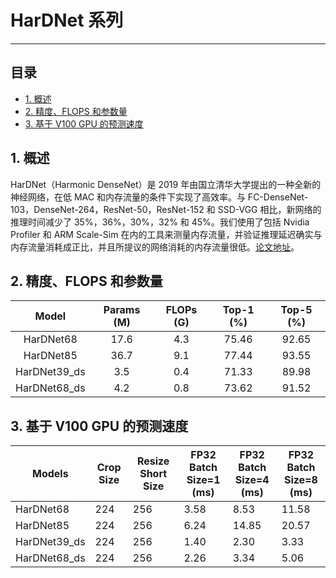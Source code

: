 # HarDNet 系列
---
## 目录

* [1. 概述](#1)
* [2. 精度、FLOPS 和参数量](#2)
* [3. 基于 V100 GPU 的预测速度](#3)

 <a name='1'></a>
## 1. 概述

HarDNet（Harmonic DenseNet）是 2019 年由国立清华大学提出的一种全新的神经网络，在低 MAC 和内存流量的条件下实现了高效率。与 FC-DenseNet-103，DenseNet-264，ResNet-50，ResNet-152 和 SSD-VGG 相比，新网络的推理时间减少了 35%，36%，30%，32% 和 45%。我们使用了包括 Nvidia Profiler 和 ARM Scale-Sim 在内的工具来测量内存流量，并验证推理延迟确实与内存流量消耗成正比，并且所提议的网络消耗的内存流量很低。[论文地址](https://arxiv.org/abs/1909.00948)。

 <a name='2'></a>

## 2. 精度、FLOPS 和参数量

|         Model        | Params (M) | FLOPs (G) | Top-1 (%) | Top-5 (%) |
|:---------------------:|:----------:|:---------:|:---------:|:---------:|
| HarDNet68        | 17.6       | 4.3       | 75.46     | 92.65    |
| HarDNet85          | 36.7       | 9.1       | 77.44     |  93.55    |
| HarDNet39_ds       |  3.5       | 0.4       | 71.33     |  89.98    |
| HarDNet68_ds       |  4.2       | 0.8       | 73.62     |  91.52    |

<a name='3'></a>

## 3. 基于 V100 GPU 的预测速度

| Models       | Crop Size | Resize Short Size | FP32<br/>Batch Size=1<br/>(ms) | FP32<br/>Batch Size=4<br/>(ms) | FP32<br/>Batch Size=8<br/>(ms) |
| ------------ | --------- | ----------------- | ------------------------------ | ------------------------------ | ------------------------------ |
| HarDNet68    | 224       | 256               | 3.58                           | 8.53                           | 11.58                          |
| HarDNet85    | 224       | 256               | 6.24                           | 14.85                          | 20.57                          |
| HarDNet39_ds | 224       | 256               | 1.40                           | 2.30                           | 3.33                           |
| HarDNet68_ds | 224       | 256               | 2.26                           | 3.34                           | 5.06                           |

